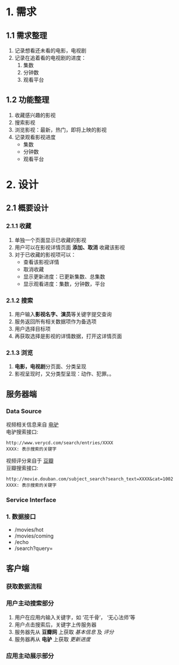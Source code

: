 # 1. 需求
## 1.1 需求整理
1. 记录想看还未看的电影，电视剧
2. 记录在追着看的电视剧的进度：
    1. 集数
    2. 分钟数
    3. 观看平台

## 1.2 功能整理
1. 收藏感兴趣的影视
2. 搜索影视
3. 浏览影视：最新，热门，即将上映的影视
4. 记录观看影视进度
    + 集数
    + 分钟数
    + 观看平台


# 2. 设计

## 2.1 概要设计  
### 2.1.1 收藏
1. 单独一个页面显示已收藏的影视
2. 用户可以在影视详情页面 **添加、取消** 收藏该影视
3. 对于已收藏的影视项可以：
    + 查看该影视详情
    + 取消收藏
    + 显示更新进度：已更新集数、总集数
    + 显示观看进度：集数，分钟数，平台

### 2.1.2 搜索
1. 用户输入**影视名字、演员**等关键字提交查询
2. 服务返回所有相关数据项作为备选项
3. 用户选择目标项
4. 再获取选择是影视的详情数据，打开这详情页面

### 2.1.3 浏览
1. **电影，电视剧**分页面、分类呈现
2. 影视呈现时，又分类型呈现：动作、犯罪。。


## 服务器端
### Data Source
视频相关信息来自 [电驴](http://www.verycd.com)  
电驴搜索接口:  

    http://www.verycd.com/search/entries/XXXX  
    XXXX: 表示搜索的关键字  

视频评分来自于 [豆瓣](http://movie.douban.com/)  
豆瓣搜索接口:  

    http://movie.douban.com/subject_search?search_text=XXXX&cat=1002  
    XXXX: 表示搜索的关键字  
    

### Service Interface

### 1. 数据接口
+ /movies/hot
+ /movies/coming
+ /echo
+ /search?query=



## 客户端
### 获取数据流程

### 用户主动搜索部分
1. 用户在应用内输入关键字，如 ‘花千骨’， ‘无心法师’等
2. 用户点击搜索后，关键字上传服务器
3. 服务器先从 **豆瓣网** 上获取 *基本信息* 及 *评分*
4. 服务器再从 **电驴** 上获取 *更新进度*

### 应用主动展示部分




